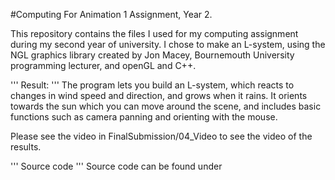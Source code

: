 #Computing For Animation 1 Assignment, Year 2. 

This repository contains the files I used for my computing assignment during my second year of university. I chose to make an L-system, using the NGL graphics library created by Jon Macey, Bournemouth University programming lecturer, and openGL and C++. 

'''
Result:
'''
The program lets you build an L-system, which reacts to changes in wind speed and direction, and grows when it rains. It orients towards the sun which you can move around the scene, and includes basic functions such as camera panning and orienting with the mouse. 

Please see the video in FinalSubmission/04_Video to see the video of the results. 

'''
Source code
'''
Source code can be found under 
